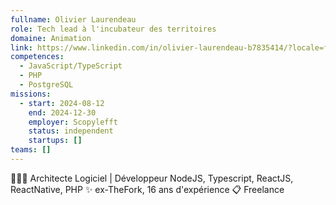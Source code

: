 ```yaml
---
fullname: Olivier Laurendeau
role: Tech lead à l'incubateur des territoires
domaine: Animation
link: https://www.linkedin.com/in/olivier-laurendeau-b7835414/?locale=fr_FR
competences:
  - JavaScript/TypeScript
  - PHP
  - PostgreSQL
missions:
  - start: 2024-08-12
    end: 2024-12-30
    employer: Scopylefft
    status: independent
    startups: []
teams: []
---
```

👨🏻‍💻 Architecte Logiciel | Développeur NodeJS, Typescript, ReactJS, ReactNative, PHP ✨ ex-TheFork, 16 ans d'expérience 📋 Freelance